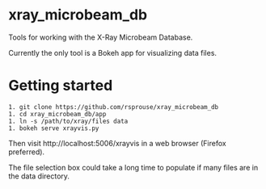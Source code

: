 # xray_microbeam_db
Tools for working with the X-Ray Microbeam Database.

Currently the only tool is a Bokeh app for visualizing data files.

# Getting started

    1. git clone https://github.com/rsprouse/xray_microbeam_db
    1. cd xray_microbeam_db/app
    1. ln -s /path/to/xray/files data
    1. bokeh serve xrayvis.py
    
Then visit http://localhost:5006/xrayvis in a web browser (Firefox preferred).

The file selection box could take a long time to populate if many files are in the data directory.



